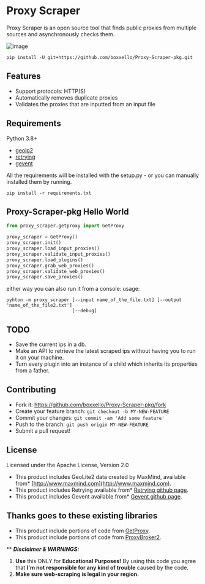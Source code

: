 # Proxy Scraper 
Proxy Scraper is an open source tool that finds public proxies from multiple sources and asynchronously checks them.

![image](https://github.com/boxxello/Proxy-Scraper-pkg/blob/master/static/demo_gif.gif)

```
pip install -U git+https://github.com/boxxello/Proxy-Scraper-pkg.git
```

Features
--------
-   Support protocols: HTTP(S)
-   Automatically removes duplicate proxies
-   Validates the proxies that are inputted from an input file

Requirements
------------

Python 3.8+
-   [geoip2](https://pypi.org/project/geoip2/)
-   [retrying](https://pypi.org/project/retrying/)
-   [gevent](https://pypi.org/project/gevent/)

All the requirements will be installed with the setup.py - or you can manually installed them by running.

```
pip install -r requirements.txt
```

Proxy-Scraper-pkg Hello World
---------

```py
from proxy_scraper.getproxy import GetProxy

proxy_scraper = GetProxy()
proxy_scraper.init()
proxy_scraper.load_input_proxies()
proxy_scraper.validate_input_proxies()
proxy_scraper.load_plugins()
proxy_scraper.grab_web_proxies()
proxy_scraper.validate_web_proxies()
proxy_scraper.save_proxies()
```
either way you can also run it from a console:
usage:
```
pyhton -m proxy_scraper [--input name_of_the_file.txt] [--output 'name_of_the_file2.txt']
                        [--debug]
```


TODO
----
-   Save the current ips in a db.
-   Make an API to retrieve the latest scraped ips without having you to run it on your machine.
-   Turn every plugin into an instance of a child which inherits its properties from a father.


Contributing
-------------

-   Fork it: <https://github.com/boxxello/Proxy-Scraper-pkg/fork>
-   Create your feature branch: `git checkout -b MY-NEW-FEATURE`
-   Commit your changes: `git commit -am 'Add some feature'`
-   Push to the branch: `git push origin MY-NEW-FEATURE`
-   Submit a pull request!

License
-------------

Licensed under the Apache License, Version 2.0

-   This product includes GeoLite2 data created by MaxMind, available from* [http://www.maxmind.com](http://www.maxmind.com).
-   This product includes Retrying available from* [Retrying github page](https://github.com/rholder/retrying).
-   This product includes Gevent available from* [Gevent github page](https://github.com/gevent/gevent).

Thanks goes to these existing libraries
-------------

-   This product include portions of code from [GetProxy](https://github.com/ywang-wnlo/getproxy).
-   This product include portions of code from [ProxyBroker2](https://github.com/bluet/proxybroker2).


** **_Disclaimer & WARNINGS:_**

1. **Use** this ONLY for **Educational Purposes!** By using this code you agree
   that **I'm not responsible for any kind of trouble** caused by the code. <br>
2. **Make sure web-scraping is legal in your region.**

